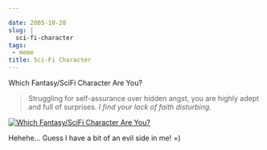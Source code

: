 ```yaml
---

date: 2005-10-20
slug: |
  sci-fi-character
tags:
 - meme
title: Sci-Fi Character
---
```


Which Fantasy/SciFi Character Are You?

> Struggling for self-assurance over hidden angst, you are highly adept
> and full of surprises. *I find your lack of faith disturbing.*

[![Which Fantasy/SciFi Character Are
You?](http://www.tk421.net/character/anakin.jpg)](http://www.tk421.net/character/)

Hehehe... Guess I have a bit of an evil side in me! =)
